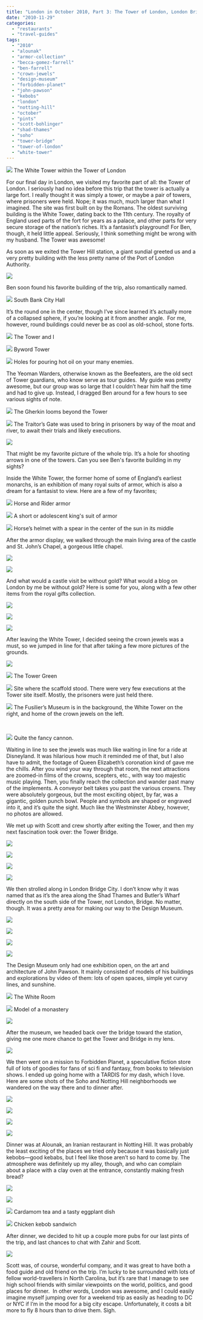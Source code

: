 ```yaml
---
title: "London in October 2010, Part 3: The Tower of London, London Bridge City, Soho, and Notting Hill"
date: "2010-11-29"
categories:
  - "restaurants"
  - "travel-guides"
tags:
  - "2010"
  - "alounak"
  - "armor-collection"
  - "becca-gomez-farrell"
  - "ben-farrell"
  - "crown-jewels"
  - "design-museum"
  - "forbidden-planet"
  - "john-pawson"
  - "kebobs"
  - "london"
  - "notting-hill"
  - "october"
  - "pints"
  - "scott-bohlinger"
  - "shad-thames"
  - "soho"
  - "tower-bridge"
  - "tower-of-london"
  - "white-tower"
---
```





<div class="caption">

![](http://s3.amazonaws.com/thegourmez-wpmedia/2010/11/london382.jpg) The White Tower within the Tower of London</div>


For our final day in London, we visited my favorite part of all: the Tower of London. I seriously had no idea before this trip that the tower is actually a large fort. I really thought it was simply a tower, or maybe a pair of towers, where prisoners were held. Nope; it was much, much larger than what I imagined. The site was first built on by the Romans. The oldest surviving building is the White Tower, dating back to the 11th century. The royalty of England used parts of the fort for years as a palace, and other parts for very secure storage of the nation’s riches. It’s a fantasist’s playground! For Ben, though, it held little appeal. Seriously, I think something might be wrong with my husband. The Tower was awesome!

As soon as we exited the Tower Hill station, a giant sundial greeted us and a very pretty building with the less pretty name of the Port of London Authority.

![](http://s3.amazonaws.com/thegourmez-wpmedia/2010/11/london307.jpg)

Ben soon found his favorite building of the trip, also romantically named.




<div class="caption">

![](http://s3.amazonaws.com/thegourmez-wpmedia/2010/11/london308.jpg) South Bank City Hall</div>


It’s the round one in the center, though I’ve since learned it’s actually more of a collapsed sphere, if you’re looking at it from another angle.  For me, however, round buildings could never be as cool as old-school, stone forts.




<div class="caption">

![](http://s3.amazonaws.com/thegourmez-wpmedia/2010/11/london310.jpg) The Tower and I</div>





<div class="caption">

![](http://s3.amazonaws.com/thegourmez-wpmedia/2010/11/london319.jpg) Byword Tower</div>





<div class="caption">

![](http://s3.amazonaws.com/thegourmez-wpmedia/2010/11/london326.jpg) Holes for pouring hot oil on your many enemies.</div>


The Yeoman Warders, otherwise known as the Beefeaters, are the old sect of Tower guardians, who know serve as tour guides.  My guide was pretty awesome, but our group was so large that I couldn’t hear him half the time and had to give up. Instead, I dragged Ben around for a few hours to see various sights of note.




<div class="caption">

![](http://s3.amazonaws.com/thegourmez-wpmedia/2010/11/london323.jpg) The Gherkin looms beyond the Tower</div>





<div class="caption">

![](http://s3.amazonaws.com/thegourmez-wpmedia/2010/11/london334.jpg) The Traitor’s Gate was used to bring in prisoners by way of the moat and river, to await their trials and likely executions.</div>


![](http://s3.amazonaws.com/thegourmez-wpmedia/2010/11/london336.jpg)

That might be my favorite picture of the whole trip. It’s a hole for shooting arrows in one of the towers. Can you see Ben's favorite building in my sights?

Inside the White Tower, the former home of some of England’s earliest monarchs, is an exhibition of many royal suits of armor, which is also a dream for a fantasist to view. Here are a few of my favorites;




<div class="caption">

![](http://s3.amazonaws.com/thegourmez-wpmedia/2010/11/london341.jpg) Horse and Rider armor</div>





<div class="caption">

![](http://s3.amazonaws.com/thegourmez-wpmedia/2010/11/london345.jpg) A short or adolescent king's suit of armor</div>





<div class="caption">

![](http://s3.amazonaws.com/thegourmez-wpmedia/2010/11/london346.jpg) Horse’s helmet with a spear in the center of the sun in its middle</div>


After the armor display, we walked through the main living area of the castle and St. John’s Chapel, a gorgeous little chapel.

![](http://s3.amazonaws.com/thegourmez-wpmedia/2010/11/london353.jpg)

![](http://s3.amazonaws.com/thegourmez-wpmedia/2010/11/london354.jpg)

And what would a castle visit be without gold? What would a blog on London by me be without gold? Here is some for you, along with a few other items from the royal gifts collection.

![](http://s3.amazonaws.com/thegourmez-wpmedia/2010/11/london355.jpg)

![](http://s3.amazonaws.com/thegourmez-wpmedia/2010/11/london357.jpg)

![](http://s3.amazonaws.com/thegourmez-wpmedia/2010/11/london366.jpg)

After leaving the White Tower, I decided seeing the crown jewels was a must, so we jumped in line for that after taking a few more pictures of the grounds.

![](http://s3.amazonaws.com/thegourmez-wpmedia/2010/11/london368.jpg)




<div class="caption">

![](http://s3.amazonaws.com/thegourmez-wpmedia/2010/11/london371.jpg) The Tower Green</div>





<div class="caption">

![](http://s3.amazonaws.com/thegourmez-wpmedia/2010/11/london373.jpg) Site where the scaffold stood. There were very few executions at the Tower site itself. Mostly, the prisoners were just held there.</div>





<div class="caption">

![](http://s3.amazonaws.com/thegourmez-wpmedia/2010/11/london375.jpg) The Fusilier’s Museum is in the background, the White Tower on the right, and home of the crown jewels on the left.</div>


 




<div class="caption">

![](http://s3.amazonaws.com/thegourmez-wpmedia/2010/11/london380.jpg) Quite the fancy cannon.</div>


Waiting in line to see the jewels was much like waiting in line for a ride at Disneyland. It was hilarious how much it reminded me of that, but I also have to admit, the footage of Queen Elizabeth’s coronation kind of gave me the chills. After you wind your way through that room, the next attractions are zoomed-in films of the crowns, scepters, etc., with way too majestic music playing. Then, you finally reach the collection and wander past many of the implements. A conveyor belt takes you past the various crowns. They were absolutely gorgeous, but the most exciting object, by far, was a gigantic, golden punch bowl. People and symbols are shaped or engraved into it, and it’s quite the sight. Much like the Westminster Abbey, however, no photos are allowed.

We met up with Scott and crew shortly after exiting the Tower, and then my next fascination took over: the Tower Bridge.

![](http://s3.amazonaws.com/thegourmez-wpmedia/2010/11/london391.jpg)

![](http://s3.amazonaws.com/thegourmez-wpmedia/2010/11/london399.jpg)

![](http://s3.amazonaws.com/thegourmez-wpmedia/2010/11/london403.jpg)

![](http://s3.amazonaws.com/thegourmez-wpmedia/2010/11/london405.jpg)

We then strolled along in London Bridge City. I don’t know why it was named that as it’s the area along the Shad Thames and Butler’s Wharf directly on the south side of the Tower, not London, Bridge. No matter, though. It was a pretty area for making our way to the Design Museum.

![](http://s3.amazonaws.com/thegourmez-wpmedia/2010/11/london409.jpg)

![](http://s3.amazonaws.com/thegourmez-wpmedia/2010/11/london410.jpg)

![](http://s3.amazonaws.com/thegourmez-wpmedia/2010/11/london425.jpg)

![](http://s3.amazonaws.com/thegourmez-wpmedia/2010/11/london427.jpg)

The Design Museum only had one exhibition open, on the art and architecture of John Pawson. It mainly consisted of models of his buildings and explorations by video of them: lots of open spaces, simple yet curvy lines, and sunshine.




<div class="caption">

![](http://s3.amazonaws.com/thegourmez-wpmedia/2010/11/london411.jpg) The White Room</div>





<div class="caption">

![](http://s3.amazonaws.com/thegourmez-wpmedia/2010/11/london417.jpg) Model of a monastery</div>


![](http://s3.amazonaws.com/thegourmez-wpmedia/2010/11/london412.jpg)

After the museum, we headed back over the bridge toward the station, giving me one more chance to get the Tower and Bridge in my lens.

![](http://s3.amazonaws.com/thegourmez-wpmedia/2010/11/london430.jpg)

We then went on a mission to Forbidden Planet, a speculative fiction store full of lots of goodies for fans of sci fi and fantasy, from books to television shows. I ended up going home with a TARDIS for my dash, which I love. Here are some shots of the Soho and Notting Hill neighborhoods we wandered on the way there and to dinner after.

![](http://s3.amazonaws.com/thegourmez-wpmedia/2010/11/london432.jpg)

![](http://s3.amazonaws.com/thegourmez-wpmedia/2010/11/london433.jpg)

![](http://s3.amazonaws.com/thegourmez-wpmedia/2010/11/london438.jpg)

![](http://s3.amazonaws.com/thegourmez-wpmedia/2010/11/london440.jpg)

Dinner was at Alounak, an Iranian restaurant in Notting Hill. It was probably the least exciting of the places we tried only because it was basically just kebobs—good kebabs, but I feel like those aren’t so hard to come by. The atmosphere was definitely up my alley, though, and who can complain about a place with a clay oven at the entrance, constantly making fresh bread?

![](http://s3.amazonaws.com/thegourmez-wpmedia/2010/11/london441.jpg)

![](http://s3.amazonaws.com/thegourmez-wpmedia/2010/11/london442.jpg)




<div class="caption">

![](https://thegourmez-wpmedia.s3.amazonaws.com/2024/07/london447.jpg) Cardamom tea and a tasty eggplant dish</div>





<div class="caption">

![](https://thegourmez-wpmedia.s3.amazonaws.com/2024/07/london449.jpg) Chicken kebob sandwich</div>


After dinner, we decided to hit up a couple more pubs for our last pints of the trip, and last chances to chat with Zahir and Scott.

![](https://thegourmez-wpmedia.s3.amazonaws.com/2024/07/london451.jpg)

Scott was, of course, wonderful company, and it was great to have both a food guide and old friend on the trip. I’m lucky to be surrounded with lots of fellow world-travellers in North Carolina, but it’s rare that I manage to see high school friends with similar viewpoints on the world, politics, and good places for dinner.  In other words, London was awesome, and I could easily imagine myself jumping over for a weekend trip as easily as heading to DC or NYC if I’m in the mood for a big city escape. Unfortunately, it costs a bit more to fly 8 hours than to drive them. Sigh.
